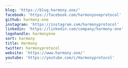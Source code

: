 ```yaml
---
blog: 'https://blog.harmony.one/'
facebook: 'https://facebook.com/harmonyoneprotocol'
github: harmony-one
instagram: 'https://instagram.com/harmonyprotocol'
linkedin: 'https://linkedin.com/company/harmony-one'
logohandle: harmonyone
sort: harmony
title: Harmony
twitter: harmonyprotocol
website: 'https://www.harmony.one/'
youtube: 'https://youtube.com/c/Harmonyprotocol'
---
```

